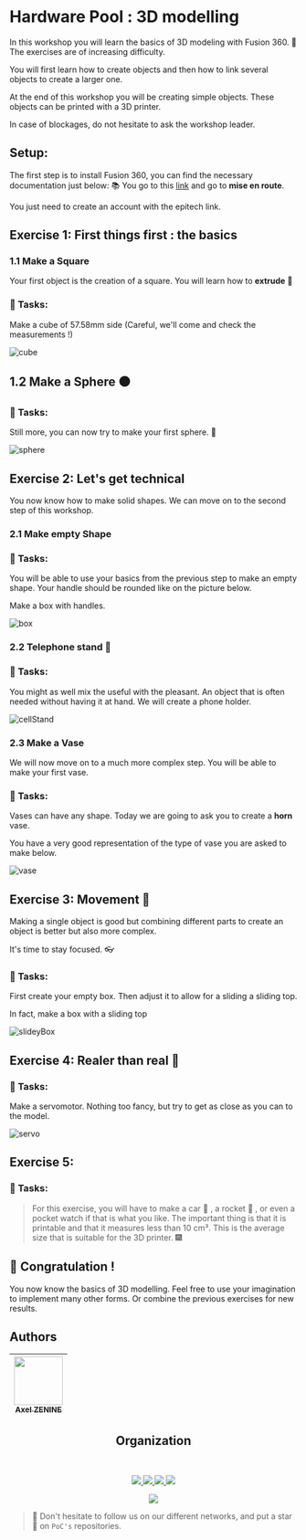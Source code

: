 # Hardware Pool : 3D modelling

In this workshop you will learn the basics of 3D modeling with Fusion 360. :muscle:
The exercises are of increasing difficulty.

You will first learn how to create objects and then how to link several objects to create a larger one.

At the end of this workshop you will be creating simple objects. These objects can be printed with a 3D printer.

In case of blockages, do not hesitate to ask the workshop leader.

## Setup:

The first step is to install Fusion 360, you can find the necessary documentation just below: :books:
You go to this [link](https://www.autodesk.fr/education/edu-software/overview?sorting=featured&filters=individual) and go to **mise en route**.

You just need to create an account with the epitech link.

## Exercise 1: First things first : the basics

### 1.1 Make a Square
Your first object is the creation of a square.
You will learn how to **extrude** :tada:

### 📌 Tasks:
Make a cube of 57.58mm side (Careful, we'll come and check the measurements !)

![cube](../.3d_model/cube.png)

## 1.2 Make a Sphere :black_circle:

### 📌 Tasks:
Still more, you can now try to make your first sphere. :eyes:

![sphere](../.3d_model/sphere.png)

## Exercise 2: Let's get technical

You now know how to make solid shapes.
We can move on to the second step of this workshop.

### 2.1 Make empty Shape
### 📌 Tasks:
You will be able to use your basics from the previous step to make an empty shape.
Your handle should be rounded like on the picture below.

Make a box with handles.

![box](../.3d_model/box.png)

### 2.2 Telephone stand :iphone:
### 📌 Tasks:
You might as well mix the useful with the pleasant.
An object that is often needed without having it at hand. We will create a phone holder.

![cellStand](../.3d_model/cellStand.png)

### 2.3 Make a Vase

We will now move on to a much more complex step. You will be able to make your first vase.

### 📌 Tasks:
Vases can have any shape.
Today we are going to ask you to create a **horn** vase.

You have a very good representation of the type of vase you are asked to make below.

![vase](../.3d_model/vase.png)

## Exercise 3: Movement :dash:

Making a single object is good but combining different parts to create an object is better but also more complex.

It's time to stay focused. :eyeglasses:

### 📌 Tasks:
First create your empty box.
Then adjust it to allow for a sliding
a sliding top.

In fact, make a box with a sliding top

![slideyBox](../.3d_model/slideyBox.png)

## Exercise 4: Realer than real :wrench:

### 📌 Tasks:
Make a servomotor. Nothing too fancy, but try to get as close as you can to the model.

![servo](../.3d_model/servo.png)

## Exercise 5:

### 📌 Tasks:
> For this exercise, you will have to make a car :blue_car: , a rocket :rocket: , or even a pocket watch if that is what you like. The important thing is that it is printable and that it measures less than 10 cm³. This is the average size that is suitable for the 3D printer. :fireworks:

## :tada: Congratulation !

You now know the basics of 3D modelling. Feel free to use your imagination to implement many other forms.
Or combine the previous exercises for new results.


## Authors

| [<img src="https://github.com/Azzzen.png?size=85" width=85><br><sub>Axel ZENINE</sub>](https://github.com/Azzzen) | 
| :---: |
<h2 align=center>
Organization
</h2>
<br/>
<p align='center'>
    <a href="https://www.linkedin.com/company/pocinnovation/mycompany/">
        <img src="https://img.shields.io/badge/LinkedIn-0077B5?style=for-the-badge&logo=linkedin&logoColor=white">
    </a>
    <a href="https://www.instagram.com/pocinnovation/">
        <img src="https://img.shields.io/badge/Instagram-E4405F?style=for-the-badge&logo=instagram&logoColor=white">
    </a>
    <a href="https://twitter.com/PoCInnovation">
        <img src="https://img.shields.io/badge/Twitter-1DA1F2?style=for-the-badge&logo=twitter&logoColor=white">
    </a>
    <a href="https://discord.com/invite/Yqq2ADGDS7">
        <img src="https://img.shields.io/badge/Discord-7289DA?style=for-the-badge&logo=discord&logoColor=white">
    </a>
</p>
<p align=center>
    <a href="https://www.poc-innovation.fr/">
        <img src="https://img.shields.io/badge/WebSite-1a2b6d?style=for-the-badge&logo=GitHub Sponsors&logoColor=white">
    </a>
</p>

> :rocket: Don't hesitate to follow us on our different networks, and put a star 🌟 on `PoC's` repositories.
